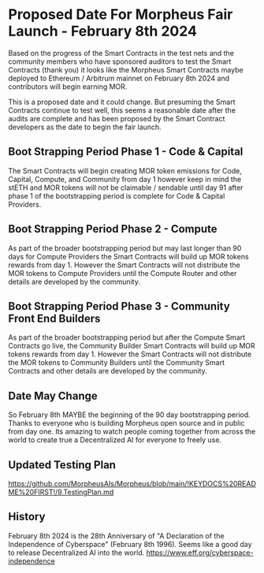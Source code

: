 # Proposed Date For Morpheus Fair Launch - February 8th 2024
Based on the progress of the Smart Contracts in the test nets and the community members who have sponsored auditors to test the Smart Contracts (thank you) it looks like the Morpheus Smart Contracts maybe deployed to Ethereum / Arbitrum mainnet on February 8th 2024 and contributors will begin earning MOR.

This is a proposed date and it could change. But presuming the Smart Contracts continue to test well, this seems a reasonable date after the audits are complete and has been proposed by the Smart Contract developers as the date to begin the fair launch.

## Boot Strapping Period Phase 1 - Code & Capital
The Smart Contracts will begin creating MOR token emissions for Code, Capital, Compute, and Community from day 1 however keep in mind the stETH and MOR tokens will not be claimable / sendable until day 91 after phase 1 of the bootstrapping period is complete for Code & Capital Providers.

## Boot Strapping Period Phase 2 - Compute
As part of the broader bootstrapping period but may last longer than 90 days for Compute Providers the Smart Contracts will build up MOR tokens rewards from day 1. However the Smart Contracts will not distribute the MOR tokens to Compute Providers until the Compute Router and other details are developed by the community.

## Boot Strapping Period Phase 3 - Community Front End Builders
As part of the broader bootstrapping period but after the Compute Smart Contracts go live, the Community Builder Smart Contracts will build up MOR tokens rewards from day 1. However the Smart Contracts will not distribute the MOR tokens to Community Builders until the Community Smart Contracts and other details are developed by the community.

## Date May Change
So February 8th MAYBE the beginning of the 90 day bootstrapping period. Thanks to everyone who is building Morpheus open source and in public from day one. Its amazing to watch people coming together from across the world to create true a Decentralized AI for everyone to freely use.

## Updated Testing Plan
https://github.com/MorpheusAIs/Morpheus/blob/main/!KEYDOCS%20README%20FIRST!/9.TestingPlan.md

## History
February 8th 2024 is the 28th Anniversary of "A Declaration of the Independence of Cyberspace" (February 8th 1996). Seems like a good day to release Decentralized AI into the world.
https://www.eff.org/cyberspace-independence
